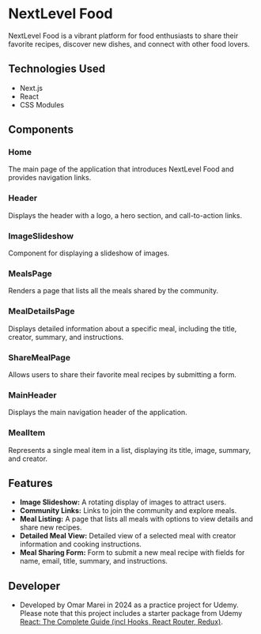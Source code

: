 # NextLevel Food

NextLevel Food is a vibrant platform for food enthusiasts to share their favorite recipes, discover new dishes, and connect with other food lovers.

## Technologies Used
- Next.js
- React
- CSS Modules

## Components

### Home
The main page of the application that introduces NextLevel Food and provides navigation links.

### Header
Displays the header with a logo, a hero section, and call-to-action links.

### ImageSlideshow
Component for displaying a slideshow of images.

### MealsPage
Renders a page that lists all the meals shared by the community.

### MealDetailsPage
Displays detailed information about a specific meal, including the title, creator, summary, and instructions.

### ShareMealPage
Allows users to share their favorite meal recipes by submitting a form.

### MainHeader
Displays the main navigation header of the application.

### MealItem
Represents a single meal item in a list, displaying its title, image, summary, and creator.

## Features
- **Image Slideshow:** A rotating display of images to attract users.
- **Community Links:** Links to join the community and explore meals.
- **Meal Listing:** A page that lists all meals with options to view details and share new recipes.
- **Detailed Meal View:** Detailed view of a selected meal with creator information and cooking instructions.
- **Meal Sharing Form:** Form to submit a new meal recipe with fields for name, email, title, summary, and instructions.

## Developer
- Developed by Omar Marei in 2024 as a practice project for Udemy. Please note that this project includes a starter package from Udemy [React: The Complete Guide (incl Hooks, React Router, Redux)](https://www.udemy.com/course/react-the-complete-guide-incl-redux).

